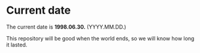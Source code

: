 # Current date

The current date is **1998.06.30.** (YYYY.MM.DD.)

This repository will be good when the world ends, so we will know how long it lasted.